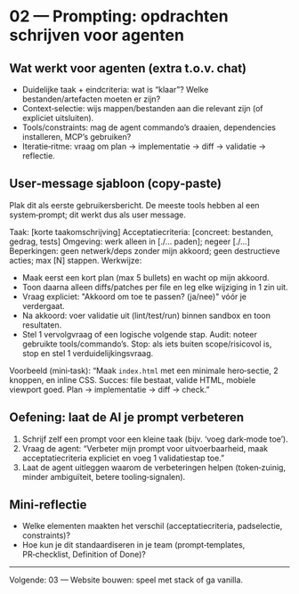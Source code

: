 # 02 — Prompting: opdrachten schrijven voor agenten

## Wat werkt voor agenten (extra t.o.v. chat)
- Duidelijke taak + eindcriteria: wat is “klaar”? Welke bestanden/artefacten moeten er zijn?
- Context‑selectie: wijs mappen/bestanden aan die relevant zijn (of expliciet uitsluiten).
- Tools/constraints: mag de agent commando’s draaien, dependencies installeren, MCP’s gebruiken?
- Iteratie‑ritme: vraag om plan → implementatie → diff → validatie → reflectie.

## User‑message sjabloon (copy‑paste)
Plak dit als eerste gebruikersbericht. De meeste tools hebben al een system‑prompt; dit werkt dus als user message.

Taak: [korte taakomschrijving]
Acceptatiecriteria: [concreet: bestanden, gedrag, tests]
Omgeving: werk alleen in [./… paden]; negeer [./…]
Beperkingen: geen netwerk/deps zonder mijn akkoord; geen destructieve acties; max [N] stappen.
Werkwijze:
- Maak eerst een kort plan (max 5 bullets) en wacht op mijn akkoord.
- Toon daarna alleen diffs/patches per file en leg elke wijziging in 1 zin uit.
- Vraag expliciet: "Akkoord om toe te passen? (ja/nee)" vóór je verdergaat.
- Na akkoord: voer validatie uit (lint/test/run) binnen sandbox en toon resultaten.
- Stel 1 vervolgvraag of een logische volgende stap.
Audit: noteer gebruikte tools/commando’s.
Stop: als iets buiten scope/risicovol is, stop en stel 1 verduidelijkingsvraag.

Voorbeeld (mini‑task):
“Maak `index.html` met een minimale hero‑sectie, 2 knoppen, en inline CSS. Succes: file bestaat, valide HTML, mobiele viewport goed. Plan → implementatie → diff → check.”

## Oefening: laat de AI je prompt verbeteren
1) Schrijf zelf een prompt voor een kleine taak (bijv. ‘voeg dark‑mode toe’).
2) Vraag de agent: “Verbeter mijn prompt voor uitvoerbaarheid, maak acceptatiecriteria expliciet en voeg 1 validatiestap toe.”
3) Laat de agent uitleggen waarom de verbeteringen helpen (token‑zuinig, minder ambiguïteit, betere tooling‑signalen).

## Mini‑reflectie
- Welke elementen maakten het verschil (acceptatiecriteria, padselectie, constraints)?
- Hoe kun je dit standaardiseren in je team (prompt‑templates, PR‑checklist, Definition of Done)?

---

Volgende: 03 — Website bouwen: speel met stack of ga vanilla.
